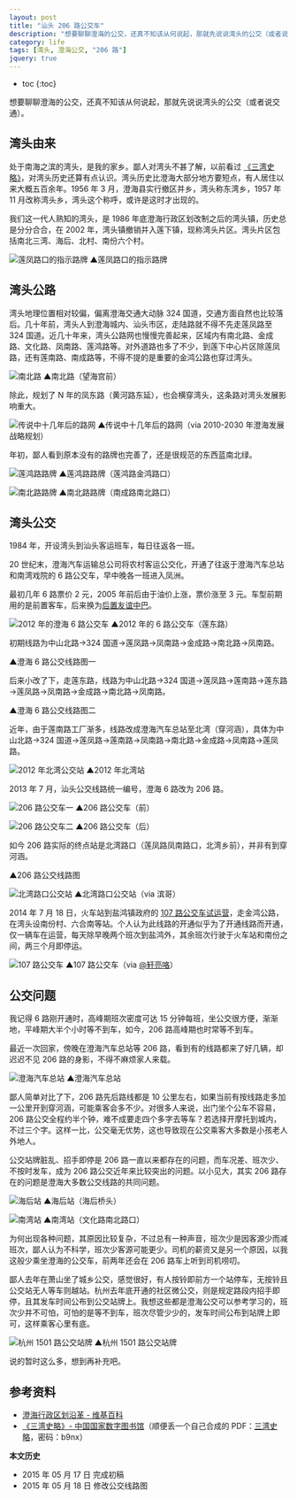 ```yaml
---
layout: post
title: "汕头 206 路公交车"
description: "想要聊聊澄海的公交，还真不知该从何说起，那就先说说湾头的公交（或者说交通）。"
category: life
tags: [湾头, 澄海公交, "206 路"]
jquery: true
---
```


* toc
{:toc}

想要聊聊澄海的公交，还真不知该从何说起，那就先说说湾头的公交（或者说交通）。

## 湾头由来

处于南海之滨的湾头，是我的家乡。鄙人对湾头不甚了解，以前看过 [《三湾史略》](http://book.douban.com/subject/2329901/)，对湾头历史还算有点认识。湾头历史比澄海大部分地方要短点，有人居住以来大概五百余年。1956 年 3 月，澄海县实行撤区并乡，湾头称东湾乡，1957 年 11 月改称湾头乡，湾头这个称呼，或许是这时才出现的。

我们这一代人熟知的湾头，是 1986 年底澄海行政区划改制之后的湾头镇，历史总是分分合合，在 2002 年，湾头镇撤销并入莲下镇，现称湾头片区。湾头片区包括南北三湾、海后、北村、南份六个村。

![莲凤路口的指示路牌]({{site.IMG_PATH}}/number-206-bus-01.jpg_640)
▲莲凤路口的指示路牌

## 湾头公路

湾头地理位置相对较偏，偏离澄海交通大动脉 324 国道，交通方面自然也比较落后。几十年前，湾头人到澄海城内、汕头市区，走陆路就不得不先走莲凤路至 324 国道。近几十年来，湾头公路网也慢慢完善起来，区域内有南北路、金成路、文化路、凤南路、莲鸿路等。对外道路也多了不少，到莲下中心片区除莲凤路，还有莲南路、南成路等，不得不提的是重要的金鸿公路也穿过湾头。

![南北路]({{site.IMG_PATH}}/number-206-bus-02.jpg_640)
▲南北路（望海宫前）

除此，规划了 N 年的凤东路（黄河路东延），也会横穿湾头，这条路对湾头发展影响重大。

![传说中十几年后的路网]({{site.IMG_PATH}}/number-206-bus-03.jpg?imageView2/1/w/640/h/427/q/90)
▲传说中十几年后的路网（via 2010-2030 年澄海发展战略规划）

年初，鄙人看到原本没有的路牌也完善了，还是很规范的东西蓝南北绿。

![莲鸿路路牌]({{site.IMG_PATH}}/number-206-bus-04.jpg_640)
▲莲鸿路路牌（莲鸿路金鸿路口）

![南北路路牌]({{site.IMG_PATH}}/number-206-bus-05.jpg_640)
▲南北路路牌（南成路南北路口）

## 湾头公交

1984 年，开设湾头到汕头客运班车，每日往返各一班。

20 世纪末，澄海汽车运输总公司将农村客运公交化，开通了往返于澄海汽车总站和南湾戏院的 6 路公交车，早中晚各一班进入凤洲。

最初几年 6 路票价 2 元，2005 年前后由于油价上涨，票价涨至 3 元。车型前期用的是前置客车，后来换为[后置友谊中巴](http://www.youyiautomobile.com/goods.php?id=82)。

![2012 年的澄海 6 路公交车]({{site.IMG_PATH}}/number-206-bus-07.jpg_640)
▲2012 年的 6 路公交车（莲东路）

初期线路为中山北路→324 国道→莲凤路→凤南路→金成路→南北路→凤南路。

 <div id="map1"></div>
▲澄海 6 路公交线路图一

后来小改了下，走莲东路，线路为中山北路→324 国道→莲凤路→莲南路→莲东路→莲凤路→凤南路→金成路→南北路→凤南路。

 <div id="map2"></div>
▲澄海 6 路公交线路图二

近年，由于莲南路工厂渐多，线路改成澄海汽车总站至北湾（穿河涵），具体为中山北路→324 国道→莲凤路→莲南路→凤南路→南北路→金成路→凤南路→莲凤路。

![2012 年北湾公交站]({{site.IMG_PATH}}/number-206-bus-08.jpg_640)
▲2012 年北湾站

2013 年 7 月，汕头公交线路统一编号，澄海 6 路改为 206 路。

![206 路公交车一]({{site.IMG_PATH}}/number-206-bus-09.jpg_640)
▲206 路公交车（前）

![206 路公交车二]({{site.IMG_PATH}}/number-206-bus-10.jpg_640)
▲206 路公交车（后）

如今 206 路实际的终点站是北湾路口（莲凤路凤南路口，北湾乡前），并非有到穿河涵。

 <div id="map3"></div>
▲206 路公交线路图

![北湾路口公交站]({{site.IMG_PATH}}/number-206-bus-12.jpg?imageView2/1/w/640/h/427/q/90)
▲北湾路口公交站（via 滨哥）

2014 年 7 月 18 日，火车站到盐鸿镇政府的 [107 路公交车试运营](http://www.stcd.com.cn/html/2014-07/20/content_544077.htm)，走金鸿公路，在湾头设南份村、六合南等站。个人认为此线路的开通似乎为了开通线路而开通，仅一辆车在运营，每天除早晚两个班次到盐鸿外，其余班次行驶于火车站和南份之间，两三个月即停运。

![107 路公交车]({{site.IMG_PATH}}/number-206-bus-11.jpg?imageView2/1/w/640/h/427/q/90)
▲107 路公交车（via [@轩亮咯](http://weibo.com/xarng)）

## 公交问题

我记得 6 路刚开通时，高峰期班次密度可达 15 分钟每班，坐公交很方便，渐渐地，平峰期大半个小时等不到车，如今，206 路高峰期也时常等不到车。

最近一次回家，傍晚在澄海汽车总站等 206 路，看到有的线路都来了好几辆，却迟迟不见 206 路的身影，不得不麻烦家人来载。

![澄海汽车总站]({{site.IMG_PATH}}/number-206-bus-13.jpg_640)
▲澄海汽车总站

鄙人简单对比了下，206 路先后路线都是 10 公里左右，如果当前有按线路走多加一公里开到穿河涵，可能乘客会多不少。对很多人来说，出门坐个公车不容易，206 路公交全程约半个钟，难不成要走四个多字去等车？若选择开摩托到城内，不过三个字。这样一比，公交毫无优势，这也导致现在公交乘客大多数是小孩老人外地人。

公交站牌脏乱、招手即停是 206 路一直以来都存在的问题，而车况差、班次少、不按时发车，成为 206 路公交近年来比较突出的问题。以小见大，其实 206 路存在的问题是澄海大多数公交线路的共同问题。

![海后站]({{site.IMG_PATH}}/number-206-bus-14.jpg_640)
▲海后站（海后桥头）

![南湾站]({{site.IMG_PATH}}/number-206-bus-15.jpg_640)
▲南湾站（文化路南北路口）

为何出现各种问题，其原因比较复杂，不过总有一种声音，班次少是因客源少而减班次，鄙人认为不科学，班次少客源可能更少。司机的薪资又是另一个原因，以我这般少乘坐澄海的公交车，前两年还会在 206 路车上听到司机唠叨。

鄙人去年在萧山坐了城乡公交，感觉很好，有人按铃即前方一个站停车，无按铃且公交站无人等车则越站。杭州去年底开通的社区微公交，则是规定路段内招手即停，且其发车时间公布到公交站牌上。我想这些都是澄海公交可以参考学习的，班次少并不可怕，可怕的是等不到车，班次尽管少少的，发车时间公布到站牌上即可，这样乘客心里有底。

![杭州 1501 路公交站牌]({{site.IMG_PATH}}/number-206-bus-16.jpg_640)
▲杭州 1501 路公交站牌

说的暂时这么多，想到再补充吧。

## 参考资料

* [澄海行政区划沿革 - 维基百科](http://zh.wikipedia.org/wiki/%E6%BE%84%E6%B5%B7%E8%A1%8C%E6%94%BF%E5%8C%BA%E5%88%92%E6%B2%BF%E9%9D%A9)
* [《三湾史略》- 中国国家数字图书馆](http://mylib.nlc.gov.cn/web/guest/search/zhongwentushu/medaDataDisplay?metaData.lId=1310322)（顺便丢一个自己合成的 PDF：[三湾史略](http://pan.baidu.com/s/1ntqqykp)，密码：b9nx）

**本文历史**

* 2015 年 05 月 17 日 完成初稿
* 2015 年 05 月 18 日 修改公交线路图

<style>
#map1,#map2,#map3 {width:100%;max-width: 640px;}
.BMap_cpyCtrl,.anchorBL{display:none;}
</style>
<script type="text/javascript" src="http://api.map.baidu.com/api?v=2.0&amp;ak=FCcc6261f101cd4ccefee22113a609de"></script>
<script>
    var mwidth = $("#map1").width();
    $("#map1,#map2,#map3").height(mwidth*2/3);
    var map1 = new BMap.Map("map1");
    var map2 = new BMap.Map("map2");
    var map3 = new BMap.Map("map3");
	var myIcon = new BMap.Icon("{{site.IMG_PATH}}/marker.png", new BMap.Size(19,25),{anchor: new BMap.Size(9, 25)});
    var marker11 = new BMap.Marker(new BMap.Point(116.77855,23.47717),{icon:myIcon});  // 澄海汽车总站
    var marker12 = new BMap.Marker(new BMap.Point(116.81654,23.47337),{icon:myIcon});  // 南湾戏院
    var marker21 = new BMap.Marker(new BMap.Point(116.77855,23.47717),{icon:myIcon});  // 澄海汽车总站
    var marker22 = new BMap.Marker(new BMap.Point(116.81654,23.47337),{icon:myIcon});  // 南湾戏院
    var marker31 = new BMap.Marker(new BMap.Point(116.77855,23.47717),{icon:myIcon});  // 澄海汽车总站
    var marker32 = new BMap.Marker(new BMap.Point(116.82681,23.48814),{icon:myIcon});  // 北湾路口
    var marker33 = new BMap.Marker(new BMap.Point(116.81817,23.49187),{icon:myIcon});  // 北湾
    var label11 = new BMap.Label("澄海汽车总站",{offset:new BMap.Size(20,-10)});
    var label12 = new BMap.Label("南湾戏院",{offset:new BMap.Size(20,-10)});
    var label21 = new BMap.Label("澄海汽车总站",{offset:new BMap.Size(20,-10)});
    var label22 = new BMap.Label("南湾戏院",{offset:new BMap.Size(20,-10)});
    var label31 = new BMap.Label("澄海汽车总站",{offset:new BMap.Size(20,-10)});
    var label32 = new BMap.Label("北湾路口",{offset:new BMap.Size(20,-10)});
    var label33 = new BMap.Label("北湾",{offset:new BMap.Size(20,-10)});
    var points1 = [
        new BMap.Point(116.77855,23.47717),
        new BMap.Point(116.77750,23.48675),
        new BMap.Point(116.78518,23.49478),
        new BMap.Point(116.78616,23.49675),
        new BMap.Point(116.78681,23.49893),
        new BMap.Point(116.78863,23.49760),
        new BMap.Point(116.79179,23.49424),
        new BMap.Point(116.79316,23.49434),
        new BMap.Point(116.79866,23.50079),
        new BMap.Point(116.82478,23.48887),
        new BMap.Point(116.82686,23.48830),
        new BMap.Point(116.82398,23.48115),
        new BMap.Point(116.81976,23.48275),
        new BMap.Point(116.81837,23.47852),
        new BMap.Point(116.81877,23.47687),
        new BMap.Point(116.82029,23.47581),
        new BMap.Point(116.81925,23.47424),
        new BMap.Point(116.81823,23.47370),
        new BMap.Point(116.81654,23.47337),
    ];
    var points2 = [
        new BMap.Point(116.77855,23.47717),
        new BMap.Point(116.77750,23.48675),
        new BMap.Point(116.78518,23.49478),
        new BMap.Point(116.78616,23.49675),
        new BMap.Point(116.78681,23.49893),
        new BMap.Point(116.78863,23.49760),
        new BMap.Point(116.79179,23.49424),
        new BMap.Point(116.79330,23.49433),
        new BMap.Point(116.79601,23.48998),
        new BMap.Point(116.80261,23.49899),
        new BMap.Point(116.82466,23.48885),
        new BMap.Point(116.82692,23.48837),
        new BMap.Point(116.82398,23.48115),
        new BMap.Point(116.81976,23.48275),
        new BMap.Point(116.81837,23.47852),
        new BMap.Point(116.81877,23.47687),
        new BMap.Point(116.82029,23.47581),
        new BMap.Point(116.81925,23.47424),
        new BMap.Point(116.81823,23.47370),
        new BMap.Point(116.81654,23.47337),
    ];
    var points3 = [
        new BMap.Point(116.77855,23.47717),
        new BMap.Point(116.77750,23.48675),
        new BMap.Point(116.78518,23.49478),
        new BMap.Point(116.78616,23.49675),
        new BMap.Point(116.78681,23.49893),
        new BMap.Point(116.78863,23.49760),
        new BMap.Point(116.79179,23.49424),
        new BMap.Point(116.79330,23.49433),
        new BMap.Point(116.79601,23.48998),
        new BMap.Point(116.80900,23.47743),
        new BMap.Point(116.81076,23.47259),
        new BMap.Point(116.81165,23.47218),
        new BMap.Point(116.81687,23.47257),
        new BMap.Point(116.81819,23.47292),
        new BMap.Point(116.81890,23.47354),
        new BMap.Point(116.82032,23.47591),
        new BMap.Point(116.81883,23.47674),
        new BMap.Point(116.81838,23.47835),
        new BMap.Point(116.81981,23.48269),
        new BMap.Point(116.82398,23.48112),
        new BMap.Point(116.82681,23.48814),
    ];
    var points4 = [
        new BMap.Point(116.82681,23.48814),
        new BMap.Point(116.82482,23.48883),
   	new BMap.Point(116.81813,23.49187),
    ];
    var polyline1 = new BMap.Polyline(points1, {strokeWeight:3});
    var polyline2 = new BMap.Polyline(points2, {strokeWeight:3});
    var polyline3 = new BMap.Polyline(points3, {strokeWeight:3});
    var polyline4 = new BMap.Polyline(points4, {strokeWeight:3,strokeStyle:"dashed",strokeColor:"orange"});
    var maps = [map1,map2,map3];
    for (var i in maps){
        if(mwidth > 420){
            maps[i].centerAndZoom((new BMap.Point(116.80220,23.48716)), 14);
        }else{
            maps[i].centerAndZoom((new BMap.Point(116.80220,23.48716)), 13);
        };
        maps[i].addControl(new BMap.NavigationControl({type: BMAP_NAVIGATION_CONTROL_ZOOM}));
    }
    marker11.setLabel(label11);
    marker12.setLabel(label12);
    marker21.setLabel(label21);
    marker22.setLabel(label22);
    marker31.setLabel(label31);
    marker32.setLabel(label32);
    marker33.setLabel(label33);
    overlay1=[marker11,marker12,polyline1];
    overlay2=[marker21,marker22,polyline2];
    overlay3=[marker31,marker32,marker33,polyline3,polyline4];
    for (var x in overlay1){
        map1.addOverlay(overlay1[x]);
    };
    for (var x in overlay2){
        map2.addOverlay(overlay2[x]);
    };
    for (var x in overlay3){
        map3.addOverlay(overlay3[x]);
    };
</script>
